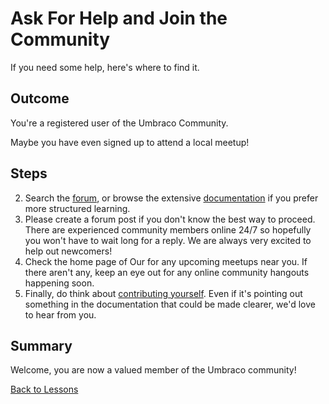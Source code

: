 # Ask For Help and Join the Community

If you need some help, here's where to find it.

## Outcome

You're a registered user of the Umbraco Community.

Maybe you have even signed up to attend a local meetup!

## Steps

2. Search the [forum](https://forum.umbraco.com/), or browse the extensive [documentation](https://docs.umbraco.com/umbraco-cms/) if you prefer more structured learning.
3. Please create a forum post if you don't know the best way to proceed. There are experienced community members online 24/7 so hopefully you won't have to wait long for a reply. We are always very excited to help out newcomers!
4. Check the home page of Our for any upcoming meetups near you. If there aren't any, keep an eye out for any online community hangouts happening soon.
5. Finally, do think about [contributing yourself](https://docs.umbraco.com/welcome/contribute/getting-started). Even if it's pointing out something in the documentation that could be made clearer, we'd love to hear from you.

## Summary

Welcome, you are now a valued member of the Umbraco community!

[Back to Lessons](./)

